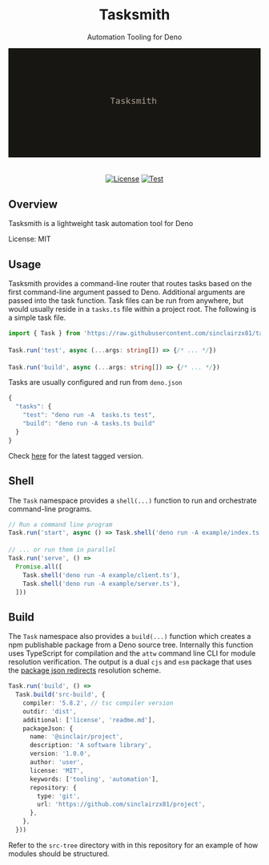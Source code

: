 <div align='center'>

<h1>Tasksmith</h1>

<p>Automation Tooling for Deno</p>

<img src="tasksmith.png" />

<br />
<br />

[![License](https://img.shields.io/badge/License-MIT-yellow.svg)](https://opensource.org/licenses/MIT) [![Test](https://github.com/sinclairzx81/tasksmith/actions/workflows/build.yml/badge.svg)](https://github.com/sinclairzx81/tasksmith/actions/workflows/build.yml)

</div>

## Overview

Tasksmith is a lightweight task automation tool for Deno

License: MIT

## Usage

Tasksmith provides a command-line router that routes tasks based on the first command-line argument passed to Deno. Additional arguments are passed into the task function. Task files can be run from anywhere, but would usually reside in a `tasks.ts` file within a project root. The following is a
simple task file.

```typescript
import { Task } from 'https://raw.githubusercontent.com/sinclairzx81/tasksmith/0.8.0/src/index.ts'

Task.run('test', async (...args: string[]) => {/* ... */})

Task.run('build', async (...args: string[]) => {/* ... */})
```

Tasks are usually configured and run from `deno.json`

```typescript
{
  "tasks": {
    "test": "deno run -A  tasks.ts test",
    "build": "deno run -A tasks.ts build" 
  }
}
```

Check [here](https://github.com/sinclairzx81/tasksmith/tags) for the latest tagged version.

## Shell

The `Task` namespace provides a `shell(...)` function to run and orchestrate command-line programs.

```typescript
// Run a command line program
Task.run('start', async () => Task.shell('deno run -A example/index.ts'))

// ... or run them in parallel
Task.run('serve', () =>
  Promise.all([
    Task.shell('deno run -A example/client.ts'),
    Task.shell('deno run -A example/server.ts'),
  ]))
```

## Build

The `Task` namespace also provides a `build(...)` function which creates a npm publishable package from a Deno source tree. Internally this function uses TypeScript for compilation and the `attw` command line CLI for module resolution verification. The output is a dual `cjs` and `esm` package that
uses the [package json redirects](https://github.com/andrewbranch/example-subpath-exports-ts-compat/tree/main/examples/node_modules/package-json-redirects) resolution scheme.

```typescript
Task.run('build', () =>
  Task.build('src-build', {
    compiler: '5.8.2', // tsc compiler version
    outdir: 'dist',
    additional: ['license', 'readme.md'],
    packageJson: {
      name: '@sinclair/project',
      description: 'A software library',
      version: '1.0.0',
      author: 'user',
      license: 'MIT',
      keywords: ['tooling', 'automation'],
      repository: {
        type: 'git',
        url: 'https://github.com/sinclairzx81/project',
      },
    },
  }))
```

Refer to the `src-tree` directory with in this repository for an example of how modules should be structured.
